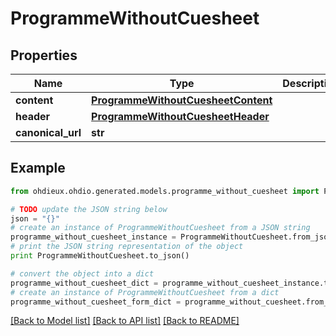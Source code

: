 # ProgrammeWithoutCuesheet


## Properties

Name | Type | Description | Notes
------------ | ------------- | ------------- | -------------
**content** | [**ProgrammeWithoutCuesheetContent**](ProgrammeWithoutCuesheetContent.md) |  | 
**header** | [**ProgrammeWithoutCuesheetHeader**](ProgrammeWithoutCuesheetHeader.md) |  | 
**canonical_url** | **str** |  | 

## Example

```python
from ohdieux.ohdio.generated.models.programme_without_cuesheet import ProgrammeWithoutCuesheet

# TODO update the JSON string below
json = "{}"
# create an instance of ProgrammeWithoutCuesheet from a JSON string
programme_without_cuesheet_instance = ProgrammeWithoutCuesheet.from_json(json)
# print the JSON string representation of the object
print ProgrammeWithoutCuesheet.to_json()

# convert the object into a dict
programme_without_cuesheet_dict = programme_without_cuesheet_instance.to_dict()
# create an instance of ProgrammeWithoutCuesheet from a dict
programme_without_cuesheet_form_dict = programme_without_cuesheet.from_dict(programme_without_cuesheet_dict)
```
[[Back to Model list]](../README.md#documentation-for-models) [[Back to API list]](../README.md#documentation-for-api-endpoints) [[Back to README]](../README.md)


